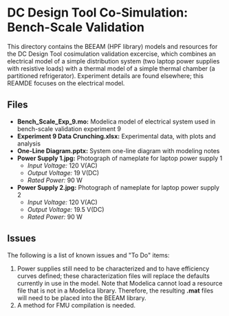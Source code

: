 DC Design Tool Co-Simulation: Bench-Scale Validation
====================================================

This directory contains the BEEAM (HPF library) models and resources for the DC Design Tool cosimulation validation excercise, which combines an electrical model of a simple distribution system (two laptop power supplies with resistive loads) with a thermal model of a simple thermal chamber (a partitioned refrigerator). Experiment details are found elsewhere; this REAMDE focuses on the electrical model.

Files
-----

- **Bench_Scale_Exp_9.mo:** Modelica model of electrical system used in bench-scale validation experiment 9
- **Experiment 9 Data Crunching.xlsx:** Experimental data, with plots and analysis
- **One-Line Diagram.pptx:** System one-line diagram with modeling notes
- **Power Supply 1.jpg:** Photograph of nameplate for laptop power supply 1
  - *Input Voltage:* 120 V(AC)
  - *Output Voltage:* 19 V(DC)
  - *Rated Power:* 90 W
- **Power Supply 2.jpg:** Photograph of nameplate for laptop power supply 2
  - *Input Voltage:* 120 V(AC)
  - *Output Voltage:* 19.5 V(DC)
  - *Rated Power:* 90 W

Issues
------

The following is a list of known issues and "To Do" items:

1. Power supplies still need to be characterized and to have efficiency curves defined; these characterization files will replace the defaults currently in use in the model. Note that Modelica cannot load a resource file that is not in a Modelica library. Therefore, the resulting **.mat** files will need to be placed into the BEEAM library. 
2. A method for FMU compilation is needed.